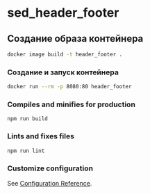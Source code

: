 # sed_header_footer

## Создание образа контейнера
```bash
docker image build -t header_footer .
```

### Создание и запуск контейнера
```bash
docker run --rm -p 8080:80 header_footer
```

### Compiles and minifies for production
```
npm run build
```

### Lints and fixes files
```
npm run lint
```

### Customize configuration
See [Configuration Reference](https://cli.vuejs.org/config/).
